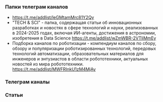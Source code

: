 ### Папки телеграм каналов

- https://t.me/addlist/leGMtamMrc81Y2Qy
- "TECH & SCI" - папка, содержащая статьи об инновационных разработках и новостях в сфере технологий и науки, реализованных в 2024-2025 годах, включая ИИ-агенты, достижения в астрономии, изобретения в Data Science https://t.me/addlist/wZmWBR-2VTliMmEy
- Подборка каналов по роботизации - компендиум каналов по сбору, обзору и популяризации роботизированных технологий, передовых технологий автоматизации, образовательных материалов для инженеров и энтузиастов в области робототехники, актуальных новостей из мира робототехники. https://t.me/addlist/MWFRInkU1zM4MjAy

### Телеграм каналы

### Статьи
